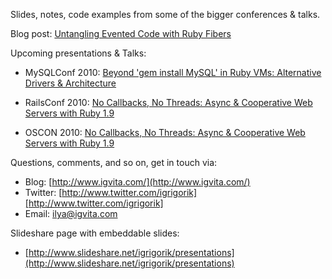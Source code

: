 Slides, notes, code examples from some of the bigger conferences & talks.

Blog post: [Untangling Evented Code with Ruby Fibers](http://www.igvita.com/2010/03/22/untangling-evented-code-with-ruby-fibers)

Upcoming presentations & Talks:

- MySQLConf 2010: [Beyond 'gem install MySQL' in Ruby VMs: Alternative Drivers & Architecture](http://en.oreilly.com/mysql2010/public/schedule/detail/12616)

- RailsConf 2010: [No Callbacks, No Threads: Async & Cooperative Web Servers with Ruby 1.9](http://en.oreilly.com/rails2010/public/schedule/detail/14096)

- OSCON 2010: [No Callbacks, No Threads: Async & Cooperative Web Servers with Ruby 1.9](http://www.oscon.com/oscon2010/public/schedule/detail/13709)

Questions, comments, and so on, get in touch via:

- Blog: [http://www.igvita.com/](http://www.igvita.com/)
- Twitter: [http://www.twitter.com/igrigorik][http://www.twitter.com/igrigorik]
- Email: [ilya@igvita.com](ilya@igvita.com)

Slideshare page with embeddable slides:

- [http://www.slideshare.net/igrigorik/presentations](http://www.slideshare.net/igrigorik/presentations)